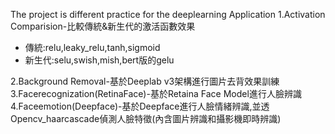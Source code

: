 The project is different practice for the deeplearning Application
1.Activation Comparision-比較傳統&新生代的激活函數效果
* 傳統:relu,leaky_relu,tanh,sigmoid
* 新生代:selu,swish,mish,bert版的gelu

2.Background Removal-基於Deeplab v3架構進行圖片去背效果訓練
3.Facerecognization(RetinaFace)-基於Retaina Face Model進行人臉辨識
4.Faceemotion(Deepface)-基於Deepface進行人臉情緒辨識,並透Opencv_haarcascade偵測人臉特徵(內含圖片辨識和攝影機即時辨識)